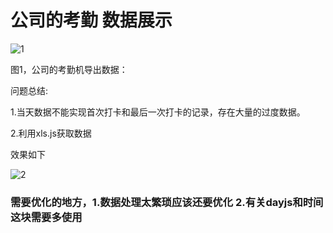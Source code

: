 # 公司的考勤 数据展示

![1](H:\project\CompanyAttendance\image\1.png)

图1，公司的考勤机导出数据：

问题总结:

1.当天数据不能实现首次打卡和最后一次打卡的记录，存在大量的过度数据。

2.利用xls.js获取数据



效果如下

![2](H:\project\CompanyAttendance\image\2.jpg)





### 需要优化的地方，1.数据处理太繁琐应该还要优化 2.有关dayjs和时间这块需要多使用

